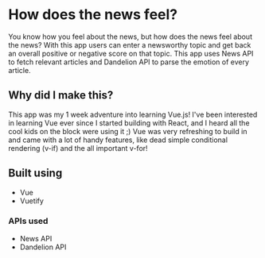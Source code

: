 # How does the news feel?

You know how you feel about the news, but how does the news feel about the news? With this app users can enter a newsworthy topic and get back an overall positive or negative score on that topic. This app uses News API to fetch relevant articles and Dandelion API to parse the emotion of every article. 

## Why did I make this?

This app was my 1 week adventure into learning Vue.js! I've been interested in learning Vue ever since I started building with React, and I heard all the cool kids on the block were using it ;) Vue was very refreshing to build in and came with a lot of handy features, like dead simple conditional rendering (v-if) and the all important v-for!

## Built using
* Vue
* Vuetify

### APIs used
* News API
* Dandelion API
